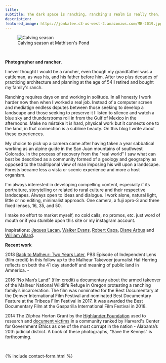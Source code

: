 ```yaml
---
title: 
subtitle: The dark space is ranching, ranching's realm is really then, definable as where most people are absent -Paul F. Starrs
description:
featured_image: https://jonkalev.s3-us-west-2.amazonaws.com/ME-2019.jpg
---
```


<figure>
<img src="https://jonkalev.s3-us-west-2.amazonaws.com/ME-2019.jpg" alt="Calving season">
  <figcaption> Calving season at Mathison's Pond</figcaption>
  </figure>
<br  />

<p> <strong>Photographer and rancher</strong>.
  <p>
    I never thought I would be a rancher, even though my grandfather was a cattleman, as was his, and his father before him.  
    After two plus decades of practicing architecture and planning at the age of 54 I retired and bought my family's ranch.  <p>
    Ranching requires days on end working in solitude. In all honesty I work harder now then when I worked a real job. Instead of a computer screen and mediatign endless dsputes between those seeking to develop a landscape and those seeking to preserve it I listen to silence and watch a blue sky and thunderstroms roll in from the Gulf of Mexico in the afternoons.
    Make no mistake it is hard, physical work but it connects one to the land, in that connection is a sublime beauty. On this blog I write about these experiences.
      
      
  My choice to pick up a camera came after having taken a year sabbatical working as an alpine guide in the San Juan mountains of southwest Colorado. In the process of recovery from the "real world" I saw what can best be described as a community formed of a geology and geography as opposed to the traditiponal view of man imposing his will upon a landscape. Forests became less a vista or scenic experience and more a host organism.
<p>
  I'm always interested in developing compelling content, especially if its portraiture, storytelling or related to rural culture and their respective landscapes. Always open to ideas and dialogue. I work alone, natural light, little or no editing, minimalist approach. One camera, a fuji xpro-3 and three fixed lenses, 16, 35, and 50.
  
  I make no effort to market myself, no cold calls, no promos, etc. just word of mouth or if you stumble upon this site or my instagram account.


<p>Inspirations:  <a href="https://en.wikipedia.org/wiki/Jacques_Lacan">Jaques Lacan</a>,  <a href="https://en.wikipedia.org/wiki/Walker_Evans">Walker Evans</a>,  <a href="https://en.wikipedia.org/wiki/Robert_Capa">Robert Capa</a>, <a href="https://en.wikipedia.org/wiki/Diane_Arbus">Diane Arbus</a> and <a href="https://www.williamalbertallard.com/">William Allard</a>. 

  <br  />

<p>
<strong>Recent work</strong>
  <p> 2018 <a href="http://www.pbs.org/independentlens/videos/back-to-malheur-two-years-later/">Back to Malheur: Two Years Later</a>, PBS Episode of Independent Lens (film credit) In this follow up to the Malheur Takevoer journalist Hal Herring reflects on both the 41 day standoff and meaning of public land in Amnerica.
  -
  <p>2016 <a href="https://www.pbs.org/video/no-mans-land-trailer-yuftvd/">“No Man’s Land”</a> (film credit) a documentary about the armed takeover of the Malheur National Wildlife Refuge in Oregon protesting a ranching family’s incarceration. The film was nominated for the Best Documentary at the Denver International Film Festival and nominated Best Documentary Feature at the Tribeca Film Festival in 2017. It was awarded the Best Documentary Film at the Gasparilla International Film Festival in 2018. 
    
<p>2014 The Zilphea Horton Grant by the <a href="https://www.highlandercenter.org">Highlander Foundation</a> used to research and <a href="https://medium.com/@jonbcarroll/leaked-documents-reveal-dothan-police-department-alleged-to-have-planted-drugs-f89109dc196e"> document victims</a> in a community ranked by Harvard's Center for Government Ethics as one of the most corrupt in the nation - Alabama’s 20th judicial district. A book of these photographs, “Save the Kennys” is forthcoming.
<p>

 <p>




  <br  />
<p>

{% include contact-form.html %}
